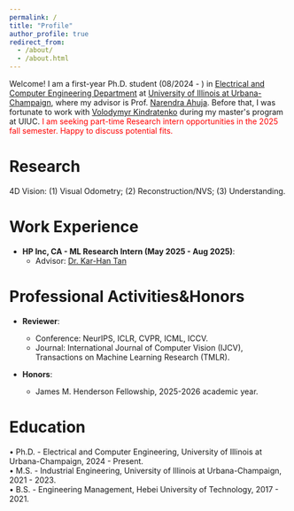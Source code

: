 ```yaml
---
permalink: /
title: "Profile"
author_profile: true
redirect_from: 
  - /about/
  - /about.html
---
```


Welcome! I am a first-year Ph.D. student (08/2024 - ) in [Electrical and Computer Engineering Department](https://ece.illinois.edu/) at [University of Illinois at Urbana-Champaign](https://illinois.edu/), where my advisor is Prof. [Narendra Ahuja](https://scholar.google.ca/citations?user=dY7OSl0AAAAJ&hl=en). Before that, I was fortunate to work with [Volodymyr Kindratenko](https://ece.illinois.edu/about/directory/faculty/kindrtnk) during my master's program at UIUC. <span style="color:red">I am seeking part-time Research intern opportunities in the 2025 fall semester. Happy to discuss potential fits.</span> <be>

Research
======
4D Vision: (1) Visual Odometry; (2) Reconstruction/NVS; (3) Understanding. <br>



Work Experience
======
- **HP Inc, CA - ML Research Intern (May 2025 - Aug 2025)**:
  - Advisor: [Dr. Kar-Han Tan](https://karhan-tan.github.io/)

  
Professional Activities&Honors
======
- **Reviewer**:
  - Conference: NeurIPS, ICLR, CVPR, ICML, ICCV.
  - Journal: International Journal of Computer Vision (IJCV), Transactions on Machine Learning Research (TMLR).

- **Honors**:
  - James M. Henderson Fellowship, 2025-2026 academic year.

Education
======
• Ph.D. - Electrical and Computer Engineering, University of Illinois at Urbana-Champaign, 2024 - Present. <br>
• M.S. - Industrial Engineering, University of Illinois at Urbana-Champaign, 2021 - 2023. <br>
• B.S. - Engineering Management, Hebei University of Technology, 2017 - 2021. <br>



